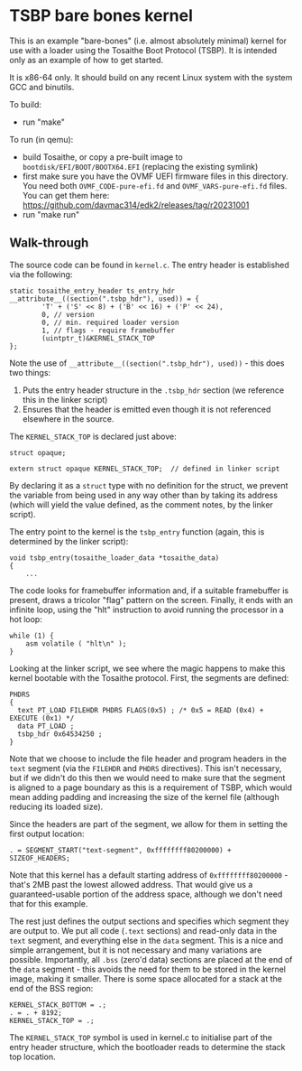 # TSBP bare bones kernel

This is an example "bare-bones" (i.e. almost absolutely minimal) kernel for use with a loader 
using the Tosaithe Boot Protocol (TSBP). It is intended only as an example of how to get
started.

It is x86-64 only. It should build on any recent Linux system with the system GCC and binutils.

To build:
- run "make"

To run (in qemu):
- build Tosaithe, or copy a pre-built image to `bootdisk/EFI/BOOT/BOOTX64.EFI` (replacing the
  existing symlink)
- first make sure you have the OVMF UEFI firmware files in this directory. You need both
  `OVMF_CODE-pure-efi.fd` and `OVMF_VARS-pure-efi.fd` files. You can get them here:
  https://github.com/davmac314/edk2/releases/tag/r20231001
- run "make run"

## Walk-through

The source code can be found in `kernel.c`. The entry header is established via the following:

    static tosaithe_entry_header ts_entry_hdr __attribute__((section(".tsbp_hdr"), used)) = {
            'T' + ('S' << 8) + ('B' << 16) + ('P' << 24),
            0, // version
            0, // min. required loader version
            1, // flags - require framebuffer
            (uintptr_t)&KERNEL_STACK_TOP
    };

Note the use of `__attribute__((section(".tsbp_hdr"), used))` - this does two things:

1. Puts the entry header structure in the `.tsbp_hdr` section (we reference this in the linker
   script)
2. Ensures that the header is emitted even though it is not referenced elsewhere in the source.

The `KERNEL_STACK_TOP` is declared just above:

    struct opaque;
    
    extern struct opaque KERNEL_STACK_TOP;  // defined in linker script

By declaring it as a `struct` type with no definition for the struct, we prevent the variable from
being used in any way other than by taking its address (which will yield the value defined, as the
comment notes, by the linker script).

The entry point to the kernel is the `tsbp_entry` function (again, this is determined by the
linker script): 

    void tsbp_entry(tosaithe_loader_data *tosaithe_data)
    {
        ...

The code looks for framebuffer information and, if a suitable framebuffer is present, draws a
tricolor "flag" pattern on the screen. Finally, it ends with an infinite loop, using the "hlt"
instruction to avoid running the processor in a hot loop:

    while (1) {
        asm volatile ( "hlt\n" );
    }

Looking at the linker script, we see where the magic happens to make this kernel bootable with the
Tosaithe protocol. First, the segments are defined:

    PHDRS
    {
      text PT_LOAD FILEHDR PHDRS FLAGS(0x5) ; /* 0x5 = READ (0x4) + EXECUTE (0x1) */
      data PT_LOAD ;
      tsbp_hdr 0x64534250 ;
    }

Note that we choose to include the file header and program headers in the `text` segment (via the
`FILEHDR` and `PHDRS` directives). This isn't necessary, but if we didn't do this then we would
need to make sure that the segment is aligned to a page boundary as this is a requirement of TSBP,
which would mean adding padding and increasing the size of the kernel file (although reducing its
loaded size).

Since the headers are part of the segment, we allow for them in setting the first output location:

    . = SEGMENT_START("text-segment", 0xffffffff80200000) + SIZEOF_HEADERS;
 
Note that this kernel has a default starting address of `0xffffffff80200000` - that's 2MB past the
lowest allowed address. That would give us a guaranteed-usable portion of the address space,
although we don't need that for this example.

The rest just defines the output sections and specifies which segment they are output to. We put
all code (`.text` sections) and read-only data in the `text` segment, and everything else in the
`data` segment. This is a nice and simple arrangement, but it is not necessary and many variations
are possible. Importantly, all `.bss` (zero'd data) sections are placed at the end of the `data`
segment - this avoids the need for them to be stored in the kernel image, making it smaller. There
is some space allocated for a stack at the end of the BSS region:

    KERNEL_STACK_BOTTOM = .;
    . = . + 8192;
    KERNEL_STACK_TOP = .;

The `KERNEL_STACK_TOP` symbol is used in kernel.c to initialise part of the entry header
structure, which the bootloader reads to determine the stack top location.

